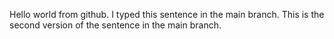 Hello world from github. I typed this sentence in the main branch.
This is the second version of the sentence in the main branch.
